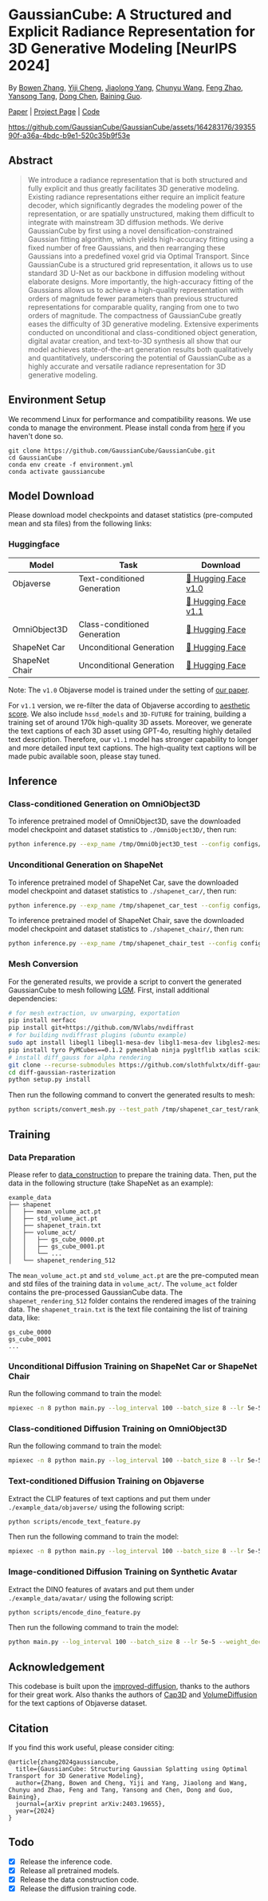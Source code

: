 # GaussianCube: A Structured and Explicit Radiance Representation for 3D Generative Modeling [NeurIPS 2024]

By [Bowen Zhang](http://home.ustc.edu.cn/~zhangbowen), [Yiji Cheng](https://www.linkedin.com/in/yiji-cheng-a8b922213/?originalSubdomain=cn), [Jiaolong Yang](https://jlyang.org/), [Chunyu Wang](https://www.chunyuwang.org/), [Feng Zhao](https://en.auto.ustc.edu.cn/2021/0616/c26828a513169/page.htm), [Yansong Tang](https://andytang15.github.io/), [Dong Chen](http://www.dongchen.pro/), [Baining Guo](https://www.microsoft.com/en-us/research/people/bainguo/).

[Paper](https://arxiv.org/abs/2403.19655) | [Project Page](https://gaussiancube.github.io/) | [Code](https://github.com/GaussianCube/GaussianCube)


https://github.com/GaussianCube/GaussianCube/assets/164283176/3935590f-a36a-4bdc-b9e1-520c35b9f53e


## Abstract

> We introduce a radiance representation that is both structured and fully explicit and thus greatly facilitates 3D generative modeling. Existing radiance representations either require an implicit feature decoder, which significantly degrades the modeling power of the representation, or are spatially unstructured, making them difficult to integrate with mainstream 3D diffusion methods. We derive GaussianCube by first using a novel densification-constrained Gaussian fitting algorithm, which yields high-accuracy fitting using a fixed number of free Gaussians, and then rearranging these Gaussians into a predefined voxel grid via Optimal Transport. Since GaussianCube is a structured grid representation, it allows us to use standard 3D U-Net as our backbone in diffusion modeling without elaborate designs. More importantly, the high-accuracy fitting of the Gaussians allows us to achieve a high-quality representation with orders of magnitude fewer parameters than previous structured representations for comparable quality, ranging from one to two orders of magnitude. The compactness of GaussianCube greatly eases the difficulty of 3D generative modeling. Extensive experiments conducted on unconditional and class-conditioned object generation, digital avatar creation, and text-to-3D synthesis all show that our model achieves state-of-the-art generation results both qualitatively and quantitatively, underscoring the potential of GaussianCube as a highly accurate and versatile radiance representation for 3D generative modeling.

## Environment Setup

We recommend Linux for performance and compatibility reasons. We use conda to manage the environment. Please install conda from [here](https://docs.conda.io/en/latest/miniconda.html) if you haven't done so.

```
git clone https://github.com/GaussianCube/GaussianCube.git
cd GaussianCube
conda env create -f environment.yml
conda activate gaussiancube
```

## Model Download

Please download model checkpoints and dataset statistics (pre-computed mean and sta files) from the following links:

### Huggingface

| Model                 | Task                          | Download                                                                          |
|-----------------------|-------------------------------|-----------------------------------------------------------------------------------|
| Objaverse             | Text-conditioned Generation   | [🤗 Hugging Face v1.0](https://huggingface.co/BwZhang/GaussianCube-Objaverse/tree/main/v1.0) |
|                       |                               | [🤗 Hugging Face v1.1](https://huggingface.co/BwZhang/GaussianCube-Objaverse/tree/main/v1.1) |
| OmniObject3D          | Class-conditioned Generation  | [🤗 Hugging Face](https://huggingface.co/BwZhang/GaussianCube-OmniObject3D-v1.0)  |
| ShapeNet Car          | Unconditional Generation      | [🤗 Hugging Face](https://huggingface.co/BwZhang/GaussianCube-ShapeNetCar-v1.0)   |
| ShapeNet Chair        | Unconditional Generation      | [🤗 Hugging Face](https://huggingface.co/BwZhang/GaussianCube-ShapeNetChair-v1.0) |

Note: The `v1.0` Objaverse model is trained under the setting of [our paper](http://arxiv.org/abs/2403.19655). 

For `v1.1` version, we re-filter the data of Objaverse according to [aesthetic score](https://laion.ai/blog/laion-aesthetics/). We also include `hssd_models` and `3D-FUTURE` for training, building a training set of around 170k high-quality 3D assets. Moreover, we generate the text captions of each 3D asset using GPT-4o, resulting highly detailed text description. Therefore, our `v1.1` model has stronger capability to longer and more detailed input text captions. The high-quality text captions will be made pubic available soon, please stay tuned.

## Inference

### Class-conditioned Generation on OmniObject3D

To inference pretrained model of OmniObject3D, save the downloaded model checkpoint and dataset statistics to `./OmniObject3D/`, then run:
```bash
python inference.py --exp_name /tmp/OmniObject3D_test --config configs/omni_class_cond.yml  --rescale_timesteps 300 --ckpt ./OmniObject3D/OmniObject3D_ckpt.pt  --mean_file ./OmniObject3D/mean.pt --std_file ./OmniObject3D/std.pt  --bound 1.0 --num_samples 10 --render_video --class_cond
```

### Unconditional Generation on ShapeNet

To inference pretrained model of ShapeNet Car, save the downloaded model checkpoint and dataset statistics to `./shapenet_car/`, then run:
```bash
python inference.py --exp_name /tmp/shapenet_car_test --config configs/shapenet_uncond.yml  --rescale_timesteps 300 --ckpt ./shapenet_car/shapenet_car_ckpt.pt  --mean_file ./shapenet_car/mean.pt  --std_file ./shapenet_car/std.pt  --bound 0.45 --num_samples 10 --render_video
```

To inference pretrained model of ShapeNet Chair, save the downloaded model checkpoint and dataset statistics to `./shapenet_chair/`, then run:
```bash
python inference.py --exp_name /tmp/shapenet_chair_test --config configs/shapenet_uncond.yml  --rescale_timesteps 300 --ckpt ./shapenet_chair/shapenet_chair_ckpt.pt  --mean_file ./shapenet_chair/mean.pt  --std_file ./shapenet_chair/std.pt  --bound 0.35 --num_samples 10 --render_video
```

### Mesh Conversion

For the generated results, we provide a script to convert the generated GaussianCube to mesh following [LGM](https://github.com/3DTopia/LGM). First, install additional dependencies:

```bash
# for mesh extraction, uv unwarping, exportation
pip install nerfacc
pip install git+https://github.com/NVlabs/nvdiffrast
# for building nvdiffrast plugins (ubuntu example)
sudo apt install libegl1 libegl1-mesa-dev libgl1-mesa-dev libgles2-mesa
pip install tyro PyMCubes==0.1.2 pymeshlab ninja pygltflib xatlas scikit-learn
# install diff_gauss for alpha rendering
git clone --recurse-submodules https://github.com/slothfulxtx/diff-gaussian-rasterization.git 
cd diff-gaussian-rasterization
python setup.py install
```

Then run the following command to convert the generated results to mesh:
```bash
python scripts/convert_mesh.py --test_path /tmp/shapenet_car_test/rank_00_0000.pt --cam_radius 1.2 --bound 0.45 --mean_file ./shapenet_car/mean.pt --std_file ./shapenet_car/std.pt
```

## Training

### Data Preparation

Please refer to [data_construction](https://github.com/GaussianCube/GaussianCube_Construction) to prepare the training data. Then, put the data in the following structure (take ShapeNet as an example):

```
example_data
├── shapenet
│   ├── mean_volume_act.pt
│   ├── std_volume_act.pt
│   ├── shapenet_train.txt
│   ├── volume_act/
│   │   ├── gs_cube_0000.pt
│   │   ├── gs_cube_0001.pt
│   │   └── ...
│   └── shapenet_rendering_512
```

The `mean_volume_act.pt` and `std_volume_act.pt` are the pre-computed mean and std files of the training data in `volume_act/`. The `volume_act` folder contains the pre-processed GaussianCube data. The `shapenet_rendering_512` folder contains the rendered images of the training data. The `shapenet_train.txt` is the text file containing the list of training data, like:

```
gs_cube_0000
gs_cube_0001
...
```

### Unconditional Diffusion Training on ShapeNet Car or ShapeNet Chair

Run the following command to train the model:
```bash
mpiexec -n 8 python main.py --log_interval 100 --batch_size 8 --lr 5e-5 --exp_name ./output/shapenet_diffusion_training --save_interval 5000 --config configs/shapenet_uncond.yml --use_tensorboard --use_vgg --load_camera 1 --render_l1_weight 10 --render_lpips_weight 10 --use_fp16 --mean_file ./example_data/shapenet/mean_volume_act.pt --std_file ./example_data/shapenet/std_volume_act.pt --data_dir ./example_data/shapenet/volume_act --cam_root_path ./example_data/shapenet/shapenet_rendering_512/ --txt_file ./example_data/shapenet/shapenet_train.txt --bound 0.45 --start_idx 0 --end_idx 100 --clip_input
```

### Class-conditioned Diffusion Training on OmniObject3D

Run the following command to train the model:
```bash
mpiexec -n 8 python main.py --log_interval 100 --batch_size 8 --lr 5e-5 --exp_name ./output/omniobject3d_diffusion_training --save_interval 5000 --config configs/omni_class_cond.yml --use_tensorboard --use_vgg --load_camera 1 --render_l1_weight 10 --render_lpips_weight 10 --use_fp16 --mean_file ./example_data/omniobject3d/mean_volume_act.pt --std_file ./example_data/omniobject3d/std_volume_act.pt --data_dir ./example_data/omniobject3d/volume_act --cam_root_path ./example_data/omniobject3d/Omniobject3d_rendering_512/ --txt_file ./example_data/omniobject3d/omni_train.txt --uncond_p 0.2 --bound 1.0 --start_idx 0 --end_idx 100 --clip_input --omni
```

### Text-conditioned Diffusion Training on Objaverse

Extract the CLIP features of text captions and put them under `./example_data/objaverse/` using the following script:
```bash
python scripts/encode_text_feature.py
```

Then run the following command to train the model:
```bash
mpiexec -n 8 python main.py --log_interval 100 --batch_size 8 --lr 5e-5 --weight_decay 0 --exp_name ./output/objaverse_diffusion_training --save_interval 5000 --config configs/objaverse_text_cond.yml --use_tensorboard --use_vgg --load_camera 1 --render_l1_weight 10 --render_lpips_weight 10 --use_fp16 --data_dir ./example_data/objaverse/volume_act/ --start_idx 0 --end_idx 100 --txt_file ./example_data/objaverse/objaverse_train.txt --mean_file ./example_data/objaverse/mean_volume_act.pt --std_file ./example_data/objaverse/std_volume_act.pt --cam_root_path ./example_data/objaverse/objaverse_rendering_512/ --bound 0.5 --uncond_p 0.2 --objaverse --clip_input --text_feature_root ./example_data/objaverse/objaverse_text_feature/
```

### Image-conditioned Diffusion Training on Synthetic Avatar

Extract the DINO features of avatars and put them under `./example_data/avatar/` using the following script:
```bash
python scripts/encode_dino_feature.py
```

Then run the following command to train the model:
```bash
python main.py --log_interval 100 --batch_size 8 --lr 5e-5 --weight_decay 0 --exp_name ./output/avatar_diffusion_training --save_interval 5000 --config configs/avatar_img_cond.yml --use_tensorboard --use_vgg --load_camera 1 --render_l1_weight 10 --render_lpips_weight 10 --use_fp16 --data_dir ./example_data/avatar/volume_act/ --start_idx 0 --end_idx 100 --txt_file ./example_data/avatar/avatar_train.txt --mean_file ./example_data/avatar/mean_volume_act.pt --std_file ./example_data/avatar/std_volume_act.pt --cam_root_path ./example_data/avatar/avatar_rendering_512/ --bound 0.5 --uncond_p 0.2 --avatar --clip_input --text_feature_root ./example_data/avatar/avatar_dino_feature/
```

## Acknowledgement

This codebase is built upon the [improved-diffusion](https://github.com/openai/improved-diffusion), thanks to the authors for their great work. Also thanks the authors of [Cap3D](https://arxiv.org/abs/2306.07279) and [VolumeDiffusion](https://arxiv.org/abs/2312.11459) for the text captions of Objaverse dataset.

## Citation

If you find this work useful, please consider citing:
```
@article{zhang2024gaussiancube,
  title={GaussianCube: Structuring Gaussian Splatting using Optimal Transport for 3D Generative Modeling},
  author={Zhang, Bowen and Cheng, Yiji and Yang, Jiaolong and Wang, Chunyu and Zhao, Feng and Tang, Yansong and Chen, Dong and Guo, Baining},
  journal={arXiv preprint arXiv:2403.19655},
  year={2024}
}
```

## Todo

- [x] Release the inference code.
- [x] Release all pretrained models.
- [x] Release the data construction code.
- [x] Release the diffusion training code.
